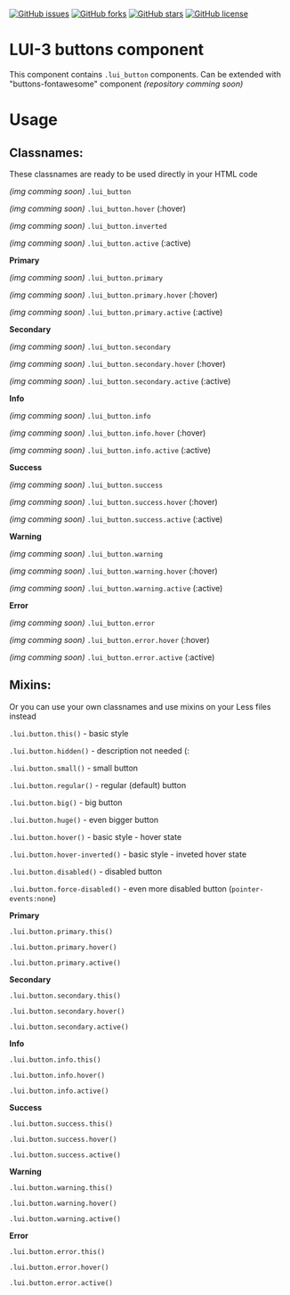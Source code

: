 [![GitHub issues](https://img.shields.io/github/issues/LUI-3/buttons.svg)](https://github.com/LUI-3/buttons/issues)
[![GitHub forks](https://img.shields.io/github/forks/LUI-3/buttons.svg)](https://github.com/LUI-3/buttons/network)
[![GitHub stars](https://img.shields.io/github/stars/LUI-3/buttons.svg)](https://github.com/LUI-3/buttons/stargazers)
[![GitHub license](https://img.shields.io/badge/license-MIT-blue.svg)](https://raw.githubusercontent.com/LUI-3/buttons/master/license.md)

# LUI-3 buttons component
This component contains `.lui_button` components. Can be extended with "buttons-fontawesome" component *(repository comming soon)*

# Usage

## Classnames:

These classnames are ready to be used directly in your HTML code

*(img comming soon)* `.lui_button` 

*(img comming soon)* `.lui_button.hover` (:hover)

*(img comming soon)* `.lui_button.inverted` 

*(img comming soon)* `.lui_button.active` (:active)

**Primary**

*(img comming soon)* `.lui_button.primary` 

*(img comming soon)* `.lui_button.primary.hover` (:hover)

*(img comming soon)* `.lui_button.primary.active` (:active)

**Secondary**

*(img comming soon)* `.lui_button.secondary` 

*(img comming soon)* `.lui_button.secondary.hover` (:hover)

*(img comming soon)* `.lui_button.secondary.active` (:active)

**Info**

*(img comming soon)* `.lui_button.info` 

*(img comming soon)* `.lui_button.info.hover` (:hover)

*(img comming soon)* `.lui_button.info.active` (:active)

**Success**

*(img comming soon)* `.lui_button.success` 

*(img comming soon)* `.lui_button.success.hover` (:hover)

*(img comming soon)* `.lui_button.success.active` (:active)

**Warning**

*(img comming soon)* `.lui_button.warning` 

*(img comming soon)* `.lui_button.warning.hover` (:hover)

*(img comming soon)* `.lui_button.warning.active` (:active)

**Error**

*(img comming soon)* `.lui_button.error` 

*(img comming soon)* `.lui_button.error.hover` (:hover)

*(img comming soon)* `.lui_button.error.active` (:active)


## Mixins:

Or you can use your own classnames and use mixins on your Less files instead

`.lui.button.this()` - basic style

`.lui.button.hidden()` - description not needed (:

`.lui.button.small()` - small button

`.lui.button.regular()` - regular (default) button

`.lui.button.big()` - big button

`.lui.button.huge()` - even bigger button

`.lui.button.hover()` - basic style - hover state

`.lui.button.hover-inverted()` - basic style - inveted hover state

`.lui.button.disabled()` - disabled button

`.lui.button.force-disabled()` - even more disabled button (`pointer-events:none`)

**Primary**

`.lui.button.primary.this()` 

`.lui.button.primary.hover()`

`.lui.button.primary.active()`

**Secondary**

`.lui.button.secondary.this()`

`.lui.button.secondary.hover()`

`.lui.button.secondary.active()`

**Info**

`.lui.button.info.this()`

`.lui.button.info.hover()`

`.lui.button.info.active()`

**Success**

`.lui.button.success.this()`

`.lui.button.success.hover()`

`.lui.button.success.active()`

**Warning**

`.lui.button.warning.this()`

`.lui.button.warning.hover()`

`.lui.button.warning.active()`

**Error**

`.lui.button.error.this()`

`.lui.button.error.hover()`

`.lui.button.error.active()`


















